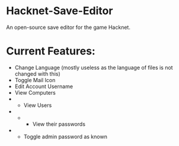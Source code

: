 # Hacknet-Save-Editor
An open-source save editor for the game Hacknet.

# Current Features:
* Change Language (mostly useless as the language of files is not changed with this)
* Toggle Mail Icon
* Edit Account Username
* View Computers
* * View Users
* * * View their passwords
* * Toggle admin password as known

